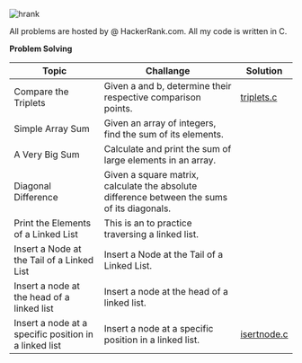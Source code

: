 ![hrank](https://user-images.githubusercontent.com/73347405/119276283-e527f880-bc11-11eb-8759-e5fbdebd8f39.png)

All problems are hosted by @ HackerRank.com. All my code is written in C.

**Problem Solving**

| Topic | Challange | Solution |
| --- | --- | --- |  
| Compare the Triplets | Given a and b, determine their respective comparison points.  | [triplets.c](https://github.com/joaocasr/HackerRank_problems/blob/main/Problem_Solving/triplets.c)|
| Simple Array Sum| Given an array of integers, find the sum of its elements.|          |    
| A Very Big Sum| Calculate and print the sum of large elements in an array. |          |
| Diagonal Difference| Given a square matrix, calculate the absolute difference between the sums of its diagonals. |          |
| Print the Elements of a Linked List| This is an to practice traversing a linked list. |         |
| Insert a Node at the Tail of a Linked List| Insert a Node at the Tail of a Linked List. |         |
| Insert a node at the head of a linked list| Insert a node at the head of a linked list. |         |
| Insert a node at a specific position in a linked list| Insert a node at a specific position in a linked list. | [isertnode.c](https://github.com/joaocasr/HackerRank_problems/blob/main/Problem_Solving/isertnode.c)|
